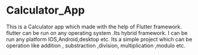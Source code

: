 # Calculator_App
This is a Calculator app which made with the help of Flutter framework. flutter can be run on any operating system .Its hybrid framework. I can be run any platform IOS,Android,desktop etc. Its a simple project which can be operation like addition , substraction ,division, multiplication ,modulo etc.
